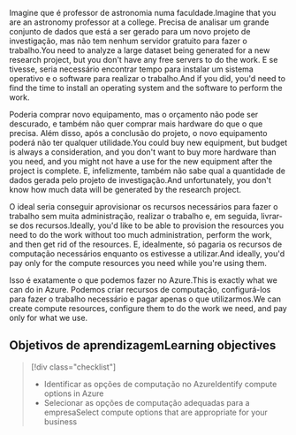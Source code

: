 <span data-ttu-id="3bf04-101">Imagine que é professor de astronomia numa faculdade.</span><span class="sxs-lookup"><span data-stu-id="3bf04-101">Imagine that you are an astronomy professor at a college.</span></span> <span data-ttu-id="3bf04-102">Precisa de analisar um grande conjunto de dados que está a ser gerado para um novo projeto de investigação, mas não tem nenhum servidor gratuito para fazer o trabalho.</span><span class="sxs-lookup"><span data-stu-id="3bf04-102">You need to analyze a large dataset being generated for a new research project, but you don't have any free servers to do the work.</span></span> <span data-ttu-id="3bf04-103">E se tivesse, seria necessário encontrar tempo para instalar um sistema operativo e o software para realizar o trabalho.</span><span class="sxs-lookup"><span data-stu-id="3bf04-103">And if you did, you'd need to find the time to install an operating system and the software to perform the work.</span></span> 

<span data-ttu-id="3bf04-104">Poderia comprar novo equipamento, mas o orçamento não pode ser descurado, e também não quer comprar mais hardware do que o que precisa. Além disso, após a conclusão do projeto, o novo equipamento poderá não ter qualquer utilidade.</span><span class="sxs-lookup"><span data-stu-id="3bf04-104">You could buy new equipment, but budget is always a consideration, and you don't want to buy more hardware than you need, and you might not have a use for the new equipment after the project is complete.</span></span> <span data-ttu-id="3bf04-105">E, infelizmente, também não sabe qual a quantidade de dados gerada pelo projeto de investigação.</span><span class="sxs-lookup"><span data-stu-id="3bf04-105">And unfortunately, you don't know how much data will be generated by the research project.</span></span>

<span data-ttu-id="3bf04-106">O ideal seria conseguir aprovisionar os recursos necessários para fazer o trabalho sem muita administração, realizar o trabalho e, em seguida, livrar-se dos recursos.</span><span class="sxs-lookup"><span data-stu-id="3bf04-106">Ideally, you'd like to be able to provision the resources you need to do the work without too much administration, perform the work, and then get rid of the resources.</span></span> <span data-ttu-id="3bf04-107">E, idealmente, só pagaria os recursos de computação necessários enquanto os estivesse a utilizar.</span><span class="sxs-lookup"><span data-stu-id="3bf04-107">And ideally, you'd pay only for the compute resources you need while you're using them.</span></span>

<span data-ttu-id="3bf04-108">Isso é exatamente o que podemos fazer no Azure.</span><span class="sxs-lookup"><span data-stu-id="3bf04-108">This is exactly what we can do in Azure.</span></span> <span data-ttu-id="3bf04-109">Podemos criar recursos de computação, configurá-los para fazer o trabalho necessário e pagar apenas o que utilizarmos.</span><span class="sxs-lookup"><span data-stu-id="3bf04-109">We can create compute resources, configure them to do the work we need, and pay only for what we use.</span></span>

## <a name="learning-objectives"></a><span data-ttu-id="3bf04-110">Objetivos de aprendizagem</span><span class="sxs-lookup"><span data-stu-id="3bf04-110">Learning objectives</span></span>
> [!div class="checklist"]
> * <span data-ttu-id="3bf04-111">Identificar as opções de computação no Azure</span><span class="sxs-lookup"><span data-stu-id="3bf04-111">Identify compute options in Azure</span></span>
> * <span data-ttu-id="3bf04-112">Selecionar as opções de computação adequadas para a empresa</span><span class="sxs-lookup"><span data-stu-id="3bf04-112">Select compute options that are appropriate for your business</span></span>
